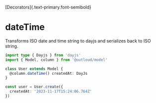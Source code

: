 [Decorators]{.text-primary.font-semibold}

# dateTime
Transforms ISO date and time string to dayjs and serializes back to ISO string.

```ts
import type { Dayjs } from 'dayjs'
import { Model, column } from '@outloud/model'

class User extends Model {
  @column.dateTime() createdAt: DayJs
}

const user = User.create({
  createdAt: '2023-11-17T15:24:06.764Z'
})
```
